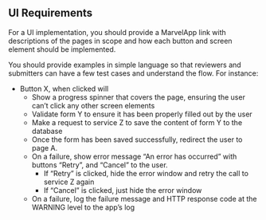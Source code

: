 ## UI Requirements
For a UI implementation, you should provide a MarvelApp link with descriptions of the pages in scope and how each button and screen element should be implemented.  

You should provide examples in simple language so that reviewers and submitters can have a few test cases and understand the flow.  For instance:


*   Button X, when clicked will
    *   Show a progress spinner that covers the page, ensuring the user can’t click any other screen elements
    *   Validate form Y to ensure it has been properly filled out by the user
    *   Make a request to service Z to save the content of form Y to the database
    *   Once the form has been saved successfully, redirect the user to page A.
    *   On a failure, show error message “An error has occurred” with buttons “Retry”, and “Cancel” to the user.
        *   If “Retry” is clicked, hide the error window and retry the call to service Z again
        *   If “Cancel” is clicked, just hide the error window
    *   On a failure, log the failure message and HTTP response code at the WARNING level to the app’s log